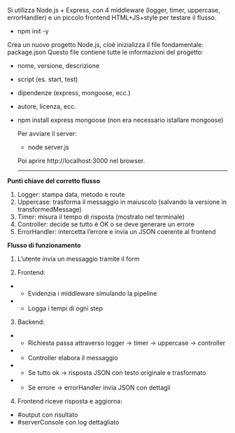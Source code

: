 Si utilizza Node.js + Express, con 4 middleware (logger, timer, uppercase, errorHandler) e un piccolo frontend HTML+JS+style per testare il flusso.

- npm init -y

Crea un nuovo progetto Node.js, cioè inizializza il file fondamentale:
package.json
Questo file contiene tutte le informazioni del progetto:

- nome, versione, descrizione
- script (es. start, test)
- dipendenze (express, mongoose, ecc.)
- autore, licenza, ecc.

- npm install express mongoose
  (non era necessario istallare mongoose)

  Per avviare il server:
  - node server.js

  Poi aprire http://localhost:3000 nel browser.

  ***

**Punti chiave del corretto flusso**

1. Logger: stampa data, metodo e route
2. Uppercase: trasforma il messaggio in maiuscolo (salvando la versione in transformedMessage)
3. Timer: misura il tempo di risposta (mostrato nel terminale)
4. Controller: decide se tutto è OK o se deve generare un errore
5. ErrorHandler: intercetta l’errore e invia un JSON coerente al frontend

**Flusso di funzionamento**

1. L’utente invia un messaggio tramite il form

2. Frontend:

- - Evidenzia i middleware simulando la pipeline
- - Logga i tempi di ogni step

3. Backend:

- - Richiesta passa attraverso logger → timer → uppercase → controller
- - Controller elabora il messaggio
- - Se tutto ok → risposta JSON con testo originale e trasformato
- - Se errore → errorHandler invia JSON con dettagli

4. Frontend riceve risposta e aggiorna:

- #output con risultato
- #serverConsole con log dettagliato
